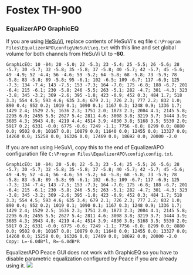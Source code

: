 # Fostex TH-900
### EqualizerAPO GraphicEQ
If you are using [HeSuVi](https://sourceforge.net/projects/hesuvi/), replace contents of HeSuVi's eq file `C:\Program Files\EqualizerAPO\config\HeSuVi\eq.txt` with this line and set global volume for both channels from HeSuVi UI to **-60**.
```
GraphicEQ: 10 -84; 20 -5.0; 22 -5.3; 23 -5.4; 25 -5.5; 26 -5.6; 28 -5.7; 30 -5.7; 32 -5.8; 35 -5.8; 37 -5.8; 40 -5.7; 42 -5.7; 45 -5.6; 49 -4.9; 52 -4.4; 56 -4.6; 59 -5.2; 64 -5.8; 68 -5.8; 73 -5.9; 78 -5.8; 83 -5.8; 89 -5.8; 95 -6.1; 102 -6.5; 109 -6.7; 117 -6.9; 125 -7.3; 134 -7.4; 143 -7.5; 153 -7.3; 164 -7.0; 175 -6.8; 188 -6.7; 201 -6.4; 215 -6.1; 230 -5.8; 246 -5.5; 263 -5.1; 282 -4.7; 301 -4.3; 323 -3.8; 345 -3.2; 369 -2.6; 395 -1.8; 423 -0.9; 452 0.3; 484 1.7; 518 3.3; 554 4.5; 593 4.6; 635 3.4; 679 2.1; 726 2.3; 777 2.2; 832 1.0; 890 0.4; 952 0.2; 1019 0.1; 1090 0.1; 1167 0.3; 1248 0.9; 1336 1.7; 1429 2.4; 1529 2.5; 1636 2.3; 1751 2.0; 1873 2.3; 2004 4.1; 2145 5.8; 2295 6.0; 2455 5.5; 2627 5.4; 2811 4.6; 3008 3.8; 3219 3.7; 3444 3.9; 3685 4.3; 3943 4.8; 4219 4.4; 4514 3.9; 4830 3.8; 5168 3.5; 5530 2.0; 5917 0.2; 6331 -0.0; 6775 -0.6; 7249 -1.1; 7756 -0.8; 8299 0.0; 8880 0.0; 9502 0.0; 10167 0.0; 10879 0.0; 11640 0.0; 12455 0.0; 13327 0.0; 14260 0.0; 15258 0.0; 16326 0.0; 17469 0.0; 18692 0.0; 20000 -2.0
```
If you are not using HeSuVi, copy this to the end of EqualizerAPO configuration file `C:\Program Files\EqualizerAPO\config\config.txt`.
```
GraphicEQ: 10 -84; 20 -5.0; 22 -5.3; 23 -5.4; 25 -5.5; 26 -5.6; 28 -5.7; 30 -5.7; 32 -5.8; 35 -5.8; 37 -5.8; 40 -5.7; 42 -5.7; 45 -5.6; 49 -4.9; 52 -4.4; 56 -4.6; 59 -5.2; 64 -5.8; 68 -5.8; 73 -5.9; 78 -5.8; 83 -5.8; 89 -5.8; 95 -6.1; 102 -6.5; 109 -6.7; 117 -6.9; 125 -7.3; 134 -7.4; 143 -7.5; 153 -7.3; 164 -7.0; 175 -6.8; 188 -6.7; 201 -6.4; 215 -6.1; 230 -5.8; 246 -5.5; 263 -5.1; 282 -4.7; 301 -4.3; 323 -3.8; 345 -3.2; 369 -2.6; 395 -1.8; 423 -0.9; 452 0.3; 484 1.7; 518 3.3; 554 4.5; 593 4.6; 635 3.4; 679 2.1; 726 2.3; 777 2.2; 832 1.0; 890 0.4; 952 0.2; 1019 0.1; 1090 0.1; 1167 0.3; 1248 0.9; 1336 1.7; 1429 2.4; 1529 2.5; 1636 2.3; 1751 2.0; 1873 2.3; 2004 4.1; 2145 5.8; 2295 6.0; 2455 5.5; 2627 5.4; 2811 4.6; 3008 3.8; 3219 3.7; 3444 3.9; 3685 4.3; 3943 4.8; 4219 4.4; 4514 3.9; 4830 3.8; 5168 3.5; 5530 2.0; 5917 0.2; 6331 -0.0; 6775 -0.6; 7249 -1.1; 7756 -0.8; 8299 0.0; 8880 0.0; 9502 0.0; 10167 0.0; 10879 0.0; 11640 0.0; 12455 0.0; 13327 0.0; 14260 0.0; 15258 0.0; 16326 0.0; 17469 0.0; 18692 0.0; 20000 -2.0
Copy: L=-6.0dB*l, R=-6.0dB*R
```
EqualizerAPO Peace GUI does not work with GraphicEQ so you have to disable parametric equalization configured by Peace if you are already using it.
![](https://raw.githubusercontent.com/jaakkopasanen/AutoEq/master/results/Headphone.com/headphoncecom/onear/Fostex%20TH-900/Fostex%20TH-900.png)

